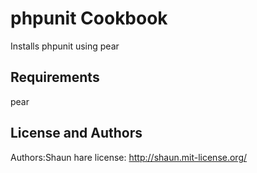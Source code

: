 phpunit Cookbook
================
Installs phpunit using pear


Requirements
------------
pear


License and Authors
-------------------
Authors:Shaun hare 
license:  http://shaun.mit-license.org/
